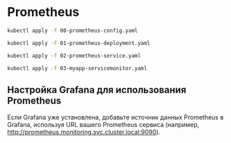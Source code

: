 # Prometheus

```bash
kubectl apply -f 00-prometheus-config.yaml
```

```bash
kubectl apply -f 01-prometheus-deployment.yaml
```

```bash
kubectl apply -f 02-prometheus-service.yaml
```

```bash
kubectl apply -f 03-myapp-servicemonitor.yaml
```

## Настройка Grafana для использования Prometheus

Если Grafana уже установлена, добавьте источник данных Prometheus в Grafana, используя URL вашего Prometheus сервиса (например, http://prometheus.monitoring.svc.cluster.local:9090).

